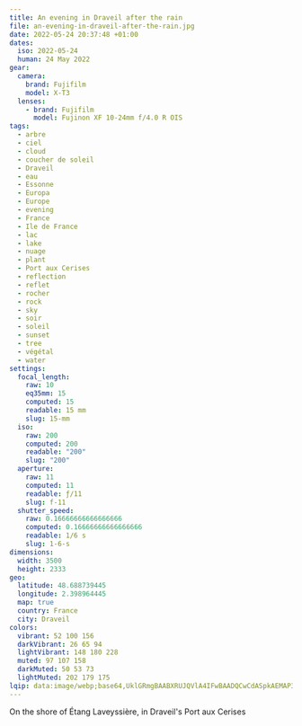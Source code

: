```yaml
---
title: An evening in Draveil after the rain
file: an-evening-in-draveil-after-the-rain.jpg
date: 2022-05-24 20:37:48 +01:00
dates:
  iso: 2022-05-24
  human: 24 May 2022
gear:
  camera:
    brand: Fujifilm
    model: X-T3
  lenses:
    - brand: Fujifilm
      model: Fujinon XF 10-24mm f/4.0 R OIS
tags:
  - arbre
  - ciel
  - cloud
  - coucher de soleil
  - Draveil
  - eau
  - Essonne
  - Europa
  - Europe
  - evening
  - France
  - Ile de France
  - lac
  - lake
  - nuage
  - plant
  - Port aux Cerises
  - reflection
  - reflet
  - rocher
  - rock
  - sky
  - soir
  - soleil
  - sunset
  - tree
  - végétal
  - water
settings:
  focal_length:
    raw: 10
    eq35mm: 15
    computed: 15
    readable: 15 mm
    slug: 15-mm
  iso:
    raw: 200
    computed: 200
    readable: "200"
    slug: "200"
  aperture:
    raw: 11
    computed: 11
    readable: ƒ/11
    slug: f-11
  shutter_speed:
    raw: 0.16666666666666666
    computed: 0.16666666666666666
    readable: 1/6 s
    slug: 1-6-s
dimensions:
  width: 3500
  height: 2333
geo:
  latitude: 48.688739445
  longitude: 2.398964445
  map: true
  country: France
  city: Draveil
colors:
  vibrant: 52 100 156
  darkVibrant: 26 65 94
  lightVibrant: 148 180 228
  muted: 97 107 158
  darkMuted: 50 53 73
  lightMuted: 202 179 175
lqip: data:image/webp;base64,UklGRmgBAABXRUJQVlA4IFwBAADQCwCdASpkAEMAP3Gkxlk7rCejr5Wsc3AuCUAZopGn2oF7NawAAAM31S8Ragm5wAn2h/JTzL6BQGfoZOXwi1/IN/rYyo4kLqMpzTnUj9c0xTY+bjxl0ZU8y/OcZPrKBSmG4FtUBRygAPRZ0oNPYQRgXVS5P4j9BZJpoLFN4rSl/xBPXSSGykJH6Kjvp5MbXRi8ohhBc7QpvFtC9IMvZFHrRm5K1VMfOIHDbsL9vXzuWDBnRqiMmeKoPQrtx/N3W4MABTgzcAJQqur4Zw/QE1fIYGDoFIiwZsAPiDqhuzr2OOOCqxTR4mXewVFQMDe+TKSqtEXZdChJzHtkVpKpIBeJfhIZkYcOHa9E1oeyQykVnw0Iyogq5pWd4E9dGSeptvDkTpiznjrvZjRwJ6Ww6rgUypgz7j/KJayP32f3FKq15+dsD5t3mTiyVeQcNaaYBDS4Yul/T0v6hcFQAAA=
---
```


On the shore of Étang Laveyssière, in Draveil's Port aux Cerises
